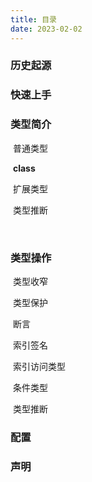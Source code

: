 ```yaml
---
title: 目录
date: 2023-02-02
---
```




### 历史起源



### 快速上手



### 类型简介

​	普通类型

​	**class**

​	扩展类型

​	类型推断

​	

### 类型操作

​	类型收窄

​	类型保护

​	断言

​	索引签名

​	索引访问类型

​	条件类型

​	类型推断

### 配置

### 声明

​	